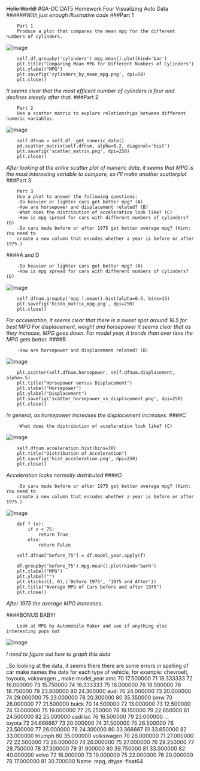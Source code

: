 ~~Hello World!~~
#GA-DC DAT5 Homework Four Visualizing Auto Data
######_With just enough illustrative code_
###Part 1




		Part 1
		Produce a plot that compares the mean mpg for the different numbers of cylinders.
		


![Image](cylinders_by_mean_mpg.png)



		self.df.groupby('cylinders').mpg.mean().plot(kind='bar')
		plt.title("Comparing Mean MPG for Different Numbers of Cylinders")
		plt.ylabel("MPG")
		plt.savefig('cylinders_by_mean_mpg.png', dpi=50)
		plt.close()
		


_It seems clear that the most efficent number of cylinders is four and declines steeply after that._
###Part 2




		Part 2
		Use a scatter matrix to explore relationships between different numeric variables.
		


![Image](scatter_matrix.png)



		self.dfnum = self.df._get_numeric_data()
		pd.scatter_matrix(self.dfnum, alpha=0.2, diagonal='hist')
		plt.savefig('scatter_matrix.png', dpi=250)
		plt.close()
		


_After looking at the entire scatter plot of numeric data, it seems that MPG is the most interesting variable to compare, so I'll make another scatterplot_
###Part 3




		Part 3
		Use a plot to answer the following questions:
		-Do heavier or lighter cars get better mpg? (A)
		-How are horsepower and displacement related? (B)
		-What does the distribution of acceleration look like? (C)
		-How is mpg spread for cars with different numbers of cylinders? (D)
		-Do cars made before or after 1975 get better average mpg? (Hint: You need to 
		create a new column that encodes whether a year is before or after 1975.)
		


####A and D 


		-Do heavier or lighter cars get better mpg? (A)
		-How is mpg spread for cars with different numbers of cylinders? (D)
		


![Image](histo_matrix_mpg.png)



		self.dfnum.groupby('mpg').mean().hist(alpha=0.5, bins=15)
		plt.savefig('histo_matrix_mpg.png', dpi=250)
		plt.close()
		


_For acceleration, it seems clear that there is a sweet spot around 16.5 for best MPG 		For displacement, weight and horsepower it seems clear that as they increase, MPG goes down. 		For model year, it trends than over time the MPG gets better._
####B 


		-How are horsepower and displacement related? (B)
		


![Image](scatter_horsepower_vs_displacement.png)



		plt.scatter(self.dfnum.horsepower, self.dfnum.displacement, alpha=.5)
		plt.title("Horsepower versus Displacement")
		plt.xlabel("Horsepower")
		plt.ylabel("Displacement")
		plt.savefig('scatter_horsepower_vs_displacement.png', dpi=250)
		plt.close()

		


_In general, as horsepower increases the displacement increases._
####C 


		-What does the distribution of acceleration look like? (C)
		


![Image](hist_acceleration.png)



		self.dfnum.acceleration.hist(bins=30)
		plt.title("Distribution of Acceleration")
		plt.savefig('hist_acceleration.png', dpi=250)
		plt.close()

		


_Acceleration looks normally distributed_
####D 


		-Do cars made before or after 1975 get better average mpg? (Hint: You need to 
		create a new column that encodes whether a year is before or after 1975.)
		


![Image](seventy_five_divide_mgp.png)



		def f (x):
			if x < 75:
				return True 
			else:
				return False	

		self.dfnum["before_75"] = df.model_year.apply(f)

		df.groupby('before_75').mpg.mean().plot(kind='barh')
		plt.xlabel("MPG")
		plt.ylabel("")
		plt.yticks((1, 0),('Before 1975', '1975 and After'))
		plt.title("Average MPG of Cars before and after 1975")
		plt.close()

		


_After 1975 the average MPG increases._


####BONUS BABY! 


		Look at MPG by Automobile Maker and see if anything else interesting pops out
		


![Image](https://camo.githubusercontent.com/400202d86d7c3bed0e590cabe821ec7f2ce96dee/687474703a2f2f6d656469612e67697068792e636f6d2f6d656469612f31334842445434515354707665552f67697068792e676966)


*I need to figure out how to graph this data* 


_So looking at the data, it seems there there are some errors in spelling of car make names the data for each type of vehicle, for example: chevroelt, toyouta, vokswagen   _
make        model_year
amc         70            17.500000
            71            18.333333
            72            16.000000
            73            15.750000
            74            16.333333
            75            18.000000
            76            18.500000
            78            18.750000
            79            23.800000
            80            24.300000
audi        70            24.000000
            73            20.000000
            74            29.000000
            75            23.000000
            78            20.300000
            80            35.350000
bmw         70            26.000000
            77            21.500000
buick       70            14.500000
            72            13.000000
            73            12.500000
            74            13.000000
            75            19.000000
            77            25.250000
            78            19.150000
            79            22.650000
            81            24.500000
            82            25.000000
cadillac    76            16.500000
            79            23.000000
                            ...    
toyota      72            24.666667
            73            20.000000
            74            31.500000
            75            26.500000
            76            23.500000
            77            26.000000
            78            24.300000
            80            33.366667
            81            33.650000
            82            33.000000
triumph     80            35.000000
volkswagen  70            26.000000
            71            27.000000
            72            22.500000
            73            26.000000
            74            26.000000
            75            27.000000
            76            29.250000
            77            29.750000
            78            37.300000
            79            31.900000
            80            39.750000
            81            33.000000
            82            40.000000
volvo       72            18.000000
            73            19.000000
            75            22.000000
            76            20.000000
            78            17.000000
            81            30.700000
Name: mpg, dtype: float64
